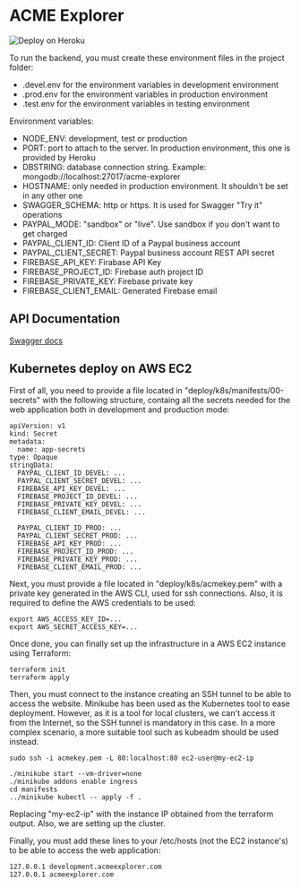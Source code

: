 # ACME Explorer

![Deploy on Heroku](https://github.com/amg98/ACME/workflows/Deploy%20on%20Heroku/badge.svg)

To run the backend, you must create these environment files in the project folder:
- .devel.env for the environment variables in development environment
- .prod.env for the environment variables in production environment
- .test.env for the environment variables in testing environment

Environment variables:
- NODE_ENV: development, test or production
- PORT: port to attach to the server. In production environment, this one is provided by Heroku
- DBSTRING: database connection string. Example: mongodb://localhost:27017/acme-explorer
- HOSTNAME: only needed in production environment. It shouldn't be set in any other one
- SWAGGER_SCHEMA: http or https. It is used for Swagger "Try it" operations
- PAYPAL_MODE: "sandbox" or "live". Use sandbox if you don't want to get charged
- PAYPAL_CLIENT_ID: Client ID of a Paypal business account
- PAYPAL_CLIENT_SECRET: Paypal business account REST API secret
- FIREBASE_API_KEY: Firabase API Key
- FIREBASE_PROJECT_ID: Firebase auth project ID
- FIREBASE_PRIVATE_KEY: Firebase private key
- FIREBASE_CLIENT_EMAIL: Generated Firebase email

## API Documentation
[Swagger docs](https://acmeexplorer.herokuapp.com/api-docs)

## Kubernetes deploy on AWS EC2
First of all, you need to provide a file located in "deploy/k8s/manifests/00-secrets" with the following structure, containg all the secrets needed for the web application both in development and production mode:

```{yml}
apiVersion: v1
kind: Secret
metadata:
  name: app-secrets
type: Opaque
stringData:
  PAYPAL_CLIENT_ID_DEVEL: ...
  PAYPAL_CLIENT_SECRET_DEVEL: ...
  FIREBASE_API_KEY_DEVEL: ...
  FIREBASE_PROJECT_ID_DEVEL: ...
  FIREBASE_PRIVATE_KEY_DEVEL: ...
  FIREBASE_CLIENT_EMAIL_DEVEL: ...
  
  PAYPAL_CLIENT_ID_PROD: ...
  PAYPAL_CLIENT_SECRET_PROD: ...
  FIREBASE_API_KEY_PROD: ...
  FIREBASE_PROJECT_ID_PROD: ...
  FIREBASE_PRIVATE_KEY_PROD: ...
  FIREBASE_CLIENT_EMAIL_PROD: ...
```

Next, you must provide a file located in "deploy/k8s/acmekey.pem" with a private key generated in the AWS CLI, used for ssh connections. Also, it is required to define the AWS credentials to be used:

```{sh}
export AWS_ACCESS_KEY_ID=...
export AWS_SECRET_ACCESS_KEY=...
```

Once done, you can finally set up the infrastructure in a AWS EC2 instance using Terraform:

```{sh}
terraform init
terraform apply
```

Then, you must connect to the instance creating an SSH tunnel to be able to access the website. Minikube has been
used as the Kubernetes tool to ease deployment. However, as it is a tool for local clusters, we can't access it from
the Internet, so the SSH tunnel is mandatory in this case. In a more complex scenario, a more suitable tool such as
kubeadm should be used instead.

```
sudo ssh -i acmekey.pem -L 80:localhost:80 ec2-user@my-ec2-ip

./minikube start --vm-driver=none
./minikube addons enable ingress
cd manifests
../minikube kubectl -- apply -f .
```

Replacing "my-ec2-ip" with the instance IP obtained from the terraform output. Also, we are setting up the cluster.

Finally, you must add these lines to your /etc/hosts (not the EC2 instance's) to be able to access the web application:

```
127.0.0.1 development.acmeexplorer.com
127.0.0.1 acmeexplorer.com
```
